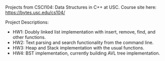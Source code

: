 Projects from CSCI104: Data Structures in C++ at USC. Course site here: https://bytes.usc.edu/cs104/

Project Descriptions:
* HW1: Doubly linked list implementation with insert, remove, find, and other functions. 
* HW2: Text parsing and search functionality from the command line. 
* HW3: Heap and Stack implementation with the usual functions. 
* HW4: BST implementation, currently building AVL tree implementation. 
